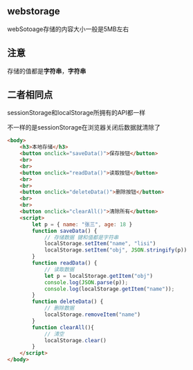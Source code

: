 ## webstorage

webSotoage存储的内容大小一般是5MB左右

## 注意

存储的值都是**字符串**，**字符串**

## 二者相同点

sessionStorage和localStorage所拥有的API都一样

不一样的是sessionStorage在浏览器关闭后数据就清除了

```html
<body>
    <h3>本地存储</h3>
    <button onclick="saveData()">保存按钮</button>
    <br>
    <br>
    <button onclick="readData()">读取按钮</button>
    <br>
    <br>
    <button onclick="deleteData()">删除按钮</button>
    <br>
    <br>
    <button onclick="clearAll()">清除所有</button>
    <script>
        let p = { name: "张三", age: 18 }
        function saveData() {
            // 存储数据 键和值都是字符串
            localStorage.setItem("name", "lisi")
            localStorage.setItem("obj", JSON.stringify(p))
        }
        function readData() {
            // 读取数据
            let p = localStorage.getItem("obj")
            console.log(JSON.parse(p));
            console.log(localStorage.getItem("name"));
        }
        function deleteData() {
            // 删除数据
            localStorage.removeItem("name")
        }
        function clearAll(){
            // 清空
            localStorage.clear()
        }
    </script>
</body>
```

